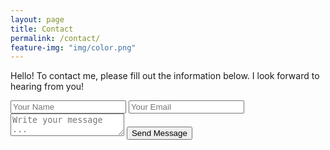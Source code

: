 ```yaml
---
layout: page
title: Contact
permalink: /contact/
feature-img: "img/color.png"
---
```


Hello! To contact me, please fill out the information below. I look forward to hearing from you!

<!-- #1 -->
<form action="https://getsimpleform.com/messages?form_api_token=298b4b9ff61bd45c33ae9362d24d7cc4" method="post">
  <!-- the redirect_to is optional, the form will redirect to the referrer on submission -->
  <input type='hidden' name='redirect_to' value='http://clarefahey.github.io/thank-you' />
  <input type='text' name='name' placeholder='Your Name' />
  <input type='email' name='email' placeholder='Your Email' />
  <textarea name='message' placeholder='Write your message ...'></textarea>
  <input type='submit' value='Send Message' />
</form>
